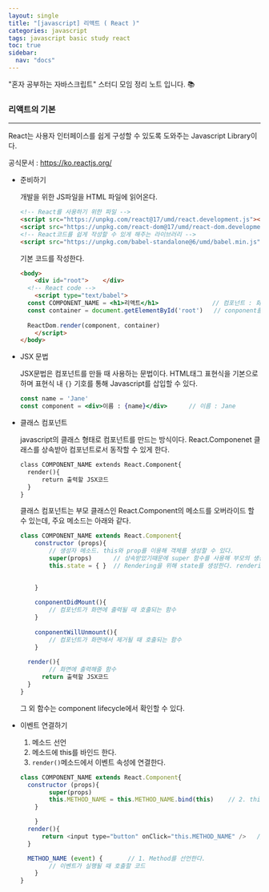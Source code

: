 ```yaml
---
layout: single
title: "[javascript] 리액트 ( React )"
categories: javascript
tags: javascript basic study react
toc: true
sidebar:
  nav: "docs"
---
```


"혼자 공부하는 자바스크립트" 스터디 모임 정리 노트 입니다. 📚





### 리액트의 기본

----

React는 사용자 인터페이스를 쉽게 구성할 수 있도록 도와주는 Javascript Library이다.

공식문서 : https://ko.reactjs.org/



- 준비하기

  개발을 위한 JS파일을 HTML 파일에 읽어온다.

  ```html
  <!-- React를 사용하기 위한 파일 -->
  <script src="https://unpkg.com/react@17/umd/react.development.js"></script>
  <script src="https://unpkg.com/react-dom@17/umd/react-dom.development.js"></script>
  <!-- React코드를 쉽게 작성할 수 있게 해주는 라이브러리 -->
  <script src="https://unpkg.com/babel-standalone@6/umd/babel.min.js"></script>
  ```

  기본 코드를 작성한다.

  ```html
  <body>
      <div id="root">    </div>
  	<!-- React code -->
      <script type="text/babel">
  	const COMPONENT_NAME = <h1>리액트</h1>				  // 컴포넌트 : 화면에 출력될 요소
  	const container = document.getElementById('root')	// conponent를 render할 HTML요소
  	
  	ReactDom.render(component, container)
      </script>
  </body>
  ```

  

- JSX 문법

  JSX문법은 컴포넌트를 만들 때 사용하는 문법이다. HTML태그 표현식을 기본으로하며 표현식 내 `{}` 기호를 통해 Javascript를 삽입할 수 있다.

  ```jsx
  const name = 'Jane'
  const component = <div>이름 : {name}</div>		// 이름 : Jane
  ```

  

- 클래스 컴포넌트

  javascript의 클래스 형태로 컴포넌트를 만드는 방식이다. React.Componenet 클래스를 상속받아 컴포넌트로서 동작할 수 있게 한다.

  ```html
  class COMPONENT_NAME extends React.Component{
  	render(){
  		return 출력할 JSX코드
  	}
  }
  ```

  

  클래스 컴포넌트는 부모 클래스인 React.Component의 메소드를 오버라이드 할 수 있는데, 주요 메소드는 아래와 같다.

  ```javascript
  class COMPONENT_NAME extends React.Component{
      constructor (props){
          // 생성자 메소드. this와 prop를 이용해 객체를 생성할 수 있다.
          super(props)		// 상속받았기때문에 super 함수를 사용해 부모의 생성자를 먼저 호출해야한다.
          this.state = { }	// Rendering을 위해 state를 생성한다. rendering과 관계된 내용은 DOM에서 확인할 수 있다.
          
  
      }
      
      conponentDidMount(){
          // 컴포넌트가 화면에 출력될 때 호출되는 함수
      }
      
      conponentWillUnmount(){
          // 컴포넌트가 화면에서 제거될 때 호출되는 함수
      }
      
  	render(){
          // 화면에 출력해줄 함수
  		return 출력할 JSX코드
  	}
  }
  ```

  그 외 함수는 component lifecycle에서 확인할 수 있다.

  

- 이벤트 연결하기

  1. 메소드 선언
  2. 메소드에 this를 바인드 한다.
  3. `render()`메소드에서 이벤트 속성에 연결한다.

  ```javascript
  class COMPONENT_NAME extends React.Component{
  	constructor (props){
          super(props)
          this.METHOD_NAME = this.METHOD_NAME.bind(this)	// 2. this를 바인드한다.
      }
  
      }
  	render(){
  		return <input type="button" onClick="this.METHOD_NAME" />	// 3. 이벤트 함수를 이벤트 속성에 연결한다.
  	}
  
  	METHOD_NAME (event) {		// 1. Method를 선언한다.
          // 이벤트가 실행될 때 호출할 코드
      }
  }
  ```

  